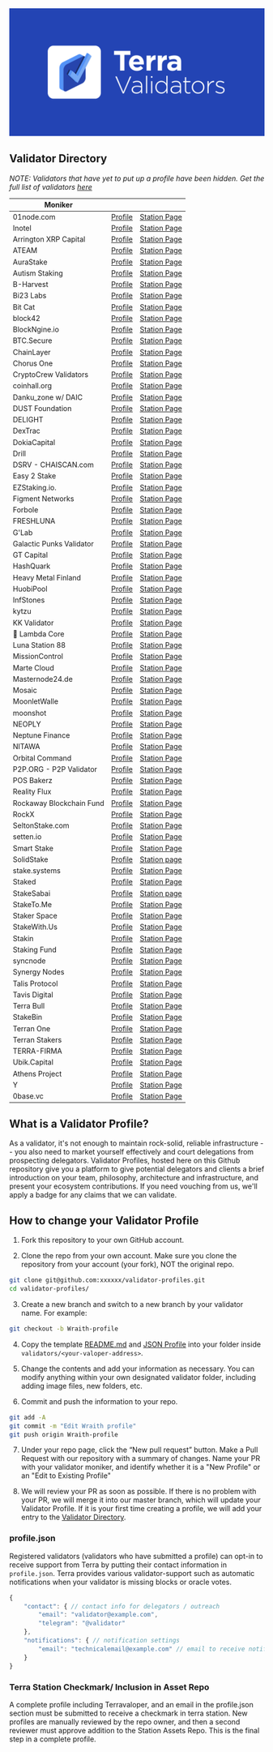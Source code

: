<img src="img/banner_bg.png" />

## Validator Directory

_NOTE: Validators that have yet to put up a profile have been hidden. Get the full list of validators [here](https://station.terra.money/stake)_

| Moniker                  |                                                                                       |                                                                                                           |
|--------------------------|---------------------------------------------------------------------------------------|-----------------------------------------------------------------------------------------------------------|
| 01node.com               | [Profile](./validators/terravaloper1khfcg09plqw84jxy5e7fj6ag4s2r9wqsgm7k94/README.md) | [Station Page](https://station.terra.money/validator/terravaloper1khfcg09plqw84jxy5e7fj6ag4s2r9wqsgm7k94) |
| Inotel                   | [Profile](./validators/terravaloper1vqegsqhe8q06t6jwgvww0qcr2u6v6g9xrwjnmw/README.md) | [Station Page](https://station.terra.money/validator/terravaloper1vqegsqhe8q06t6jwgvww0qcr2u6v6g9xrwjnmw) |
| Arrington XRP Capital    | [Profile](./validators/terravaloper1c6gve6zhye5690563wxmvns7mugz6plu4aj7d3/README.md) | [Station Page](https://station.terra.money/validator/terravaloper1c6gve6zhye5690563wxmvns7mugz6plu4aj7d3) |
| ATEAM                    | [Profile](./validators/terravaloper1tusfpgvjrplqg2fm7wacy4slzjmnzswcfufuvp/README.md) | [Station Page](https://station.terra.money/validator/terravaloper1tusfpgvjrplqg2fm7wacy4slzjmnzswcfufuvp) |
| AuraStake                | [Profile](./validators/terravaloper1ulwqct0df2xuuaqzcq4yax3msdqgew6ehhcl7r/README.md) | [Station Page](https://station.terra.money/validator/terravaloper1ulwqct0df2xuuaqzcq4yax3msdqgew6ehhcl7r) |
| Autism Staking           | [Profile](./validators/terravaloper1zc9uadde55t4k3aw9uvgpkhwpsyzkq3k20g38r/README.md) | [Station Page](https://station.terra.money/validator/terravaloper1zc9uadde55t4k3aw9uvgpkhwpsyzkq3k20g38r) |
| B-Harvest                | [Profile](./validators/terravaloper15zcjduavxc5mkp8qcqs9eyhwlqwdlrzy6jln3m/README.md) | [Station Page](https://station.terra.money/validator/terravaloper15zcjduavxc5mkp8qcqs9eyhwlqwdlrzy6jln3m) |
| Bi23 Labs                | [Profile](./validators/terravaloper1jsdfyz8uhw2nd7cl45709w40r268phmvxam8eh/README.md) | [Station Page](https://station.terra.money/validator/terravaloper1jsdfyz8uhw2nd7cl45709w40r268phmvxam8eh) |
| Bit Cat                  | [Profile](./validators/terravaloper1k4ef8m95t7eq522evmmuzvfkpla04pezmu4j7k/README.md) | [Station Page](https://station.terra.money/validator/terravaloper1k4ef8m95t7eq522evmmuzvfkpla04pezmu4j7k) |
| block42                  | [Profile](./validators/terravaloper16tc3c9u6yj5uuhru32pvs0pahfwraurpypz7vj/README.md) | [Station Page](https://station.terra.money/validator/terravaloper16tc3c9u6yj5uuhru32pvs0pahfwraurpypz7vj) |
| BlockNgine.io            | [Profile](./validators/terravaloper1f2t96sz9hnwsqnneux6v28xfgn07pkxjduvwjz/README.md) | [Station Page](https://station.terra.money/validator/terravaloper1f2t96sz9hnwsqnneux6v28xfgn07pkxjduvwjz) |
| BTC.Secure               | [Profile](./validators/terravaloper1ya23p5cxtxwcfdrq4dmd2h0p5nc0vcl96yhjra/README.md) | [Station Page](https://station.terra.money/validator/terravaloper1ya23p5cxtxwcfdrq4dmd2h0p5nc0vcl96yhjra) |
| ChainLayer               | [Profile](./validators/terravaloper1kgddca7qj96z0qcxr2c45z73cfl0c75paknc5e/README.md) | [Station Page](https://station.terra.money/validator/terravaloper1kgddca7qj96z0qcxr2c45z73cfl0c75paknc5e) |
| Chorus One               | [Profile](./validators/terravaloper15urq2dtp9qce4fyc85m6upwm9xul30496sgk37/README.md) | [Station Page](https://station.terra.money/validator/terravaloper15urq2dtp9qce4fyc85m6upwm9xul30496sgk37) |
| CryptoCrew Validators    | [Profile](./validators/terravaloper13slfa8cc7zvmjt4wkap2lwmlkp4h3azwltlj6s/README.md) | [Station Page](https://station.terra.money/validator/terravaloper13slfa8cc7zvmjt4wkap2lwmlkp4h3azwltlj6s) |
| coinhall.org             | [Profile](./validators/terravaloper1we68q2zel6ajpxuzw5aqhh07zlxxywrkx7jcfz/README.md) | [Station Page](https://station.terra.money/validator/terravaloper1we68q2zel6ajpxuzw5aqhh07zlxxywrkx7jcfz) |
| Danku_zone w/ DAIC       | [Profile](./validators/terravaloper12r8929na0amxfj406zw7vk8jmd03fmzcj9r2gg/README.md) | [Station Page](https://station.terra.money/validator/terravaloper12r8929na0amxfj406zw7vk8jmd03fmzcj9r2gg) |
| DUST Foundation          | [Profile](./validators/terravaloper13307pxehvt0qply3kw9vk578u4az0u4mu9eef4/README.md) | [Station Page](https://station.terra.money/validator/terravaloper13307pxehvt0qply3kw9vk578u4az0u4mu9eef4) |
| DELIGHT                  | [Profile](./validators/terravaloper1fjuvyccn8hfmn5r7wc2t3kwqy09zzp6tyjcf50/README.md) | [Station Page](https://station.terra.money/validator/terravaloper1fjuvyccn8hfmn5r7wc2t3kwqy09zzp6tyjcf50) |
| DexTrac                  | [Profile](./validators/terravaloper1wc76cg6zgqd7tm4cltg73dgceff77gdshj3w06/README.md) | [Station Page](https://station.terra.money/validator/terravaloper1wc76cg6zgqd7tm4cltg73dgceff77gdshj3w06) |
| DokiaCapital             | [Profile](./validators/terravaloper1v5hrqlv8dqgzvy0pwzqzg0gxy899rm4kdur03x/README.md) | [Station Page](https://station.terra.money/validator/terravaloper1v5hrqlv8dqgzvy0pwzqzg0gxy899rm4kdur03x) |
| Drill                    | [Profile](./validators/terravaloper19r4pzmtejrlc722mf0ccf0x58atg8awpqnyshc/README.md) | [Station Page](https://station.terra.money/validator/terravaloper19r4pzmtejrlc722mf0ccf0x58atg8awpqnyshc) |
| DSRV - CHAISCAN.com      | [Profile](./validators/terravaloper175hhkyxmkp8hf2zrzka7cnn7lk6mudtv4uuu64/README.md) | [Station Page](https://station.terra.money/validator/terravaloper175hhkyxmkp8hf2zrzka7cnn7lk6mudtv4uuu64) |
| Easy 2 Stake             | [Profile](./validators/terravaloper1d0vfj9zvxfgcm4yt4ze4u35mvhj57eg2ku2ekv/README.md) | [Station Page](https://station.terra.money/validator/terravaloper1d0vfj9zvxfgcm4yt4ze4u35mvhj57eg2ku2ekv) |
| EZStaking.io.            | [Profile](./validators/terravaloper1vv4y54wczzk99ga65uvy7555n5q68gswcmdvj2/README.md) | [Station Page](https://station.terra.money/validator/terravaloper1vv4y54wczzk99ga65uvy7555n5q68gswcmdvj2) |
| Figment Networks         | [Profile](./validators/terravaloper15cupwhpnxhgylxa8n4ufyvux05xu864jcv0tsw/README.md) | [Station Page](https://station.terra.money/validator/terravaloper15cupwhpnxhgylxa8n4ufyvux05xu864jcv0tsw) |
| Forbole                  | [Profile](./validators/terravaloper1jkqr2vfg4krfd4zwmsf7elfj07cjuzss30ux8g/README.md) | [Station Page](https://station.terra.money/validator/terravaloper1jkqr2vfg4krfd4zwmsf7elfj07cjuzss30ux8g) |
| FRESHLUNA                | [Profile](./validators/terravaloper1audgfvmgt0js54p3s8kj3r40uwej6vy2tv6rrw/README.md) | [Station Page](https://station.terra.money/validator/terravaloper1audgfvmgt0js54p3s8kj3r40uwej6vy2tv6rrw) |
| G'Lab                    | [Profile](./validators/terravaloper122jtp99q03vjdq2d63fgtmsjyndhkh3whaqaas/README.md) | [Station Page](https://station.terra.money/validator/terravaloper122jtp99q03vjdq2d63fgtmsjyndhkh3whaqaas) |
| Galactic Punks Validator | [Profile](./validators/terravaloper1e6w5qgzs5rzrz8ark25lagm2ga2h9n2tvgzpsl/README.md) | [Station Page](https://station.terra.money/validator/terravaloper1e6w5qgzs5rzrz8ark25lagm2ga2h9n2tvgzpsl) |
| GT Capital               | [Profile](./validators/terravaloper1rn9grwtg4p3f30tpzk8w0727ahcazj0f0n3xnk/README.md) | [Station Page](https://station.terra.money/validator/terravaloper1rn9grwtg4p3f30tpzk8w0727ahcazj0f0n3xnk) |
| HashQuark                | [Profile](./validators/terravaloper13ww603e55suhavpuyjft3htxca6g4tldt92pgf/README.md) | [Station Page](https://station.terra.money/validator/terravaloper13ww603e55suhavpuyjft3htxca6g4tldt92pgf) |
| Heavy Metal Finland      | [Profile](./validators/terravaloper1xetqge5kmatfk6223hcfgf8z3tnukmjhrewxru/README.md) | [Station Page](https://station.terra.money/validator/terravaloper1xetqge5kmatfk6223hcfgf8z3tnukmjhrewxru) |
| HuobiPool                | [Profile](./validators/terravaloper12kfeqrflptmlz5qj8agrm2ze6dzss3crm7uevf/README.md) | [Station Page](https://station.terra.money/validator/terravaloper12kfeqrflptmlz5qj8agrm2ze6dzss3crm7uevf) |
| InfStones                | [Profile](./validators/terravaloper1u3gcqh4xqcdfkcu82nrk9u75x8vtvcz7xafgpy/README.md) | [Station Page](https://station.terra.money/validator/terravaloper1u3gcqh4xqcdfkcu82nrk9u75x8vtvcz7xafgpy) |
| kytzu                    | [Profile](./validators/terravaloper1jyjg55hzsh0f4xymy0kuuan30pp4q75ruqmvyt/README.md) | [Station Page](https://station.terra.money/validator/terravaloper1jyjg55hzsh0f4xymy0kuuan30pp4q75ruqmvyt) |
| KK  Validator            | [Profile](./validators/terravaloper1lnlasdy5r2hdjz3ta2r86ufkz309zdjvqshec4/README.md) | [Station Page](https://station.terra.money/validator/terravaloper1lnlasdy5r2hdjz3ta2r86ufkz309zdjvqshec4) |
| 🚀 Lambda Core           | [Profile](./validators/terravaloper1mgdsc0get3w984h03a02zy6gmg3kgqtfqs3tky/README.md) | [Station Page](https://station.terra.money/validator/terravaloper1mgdsc0get3w984h03a02zy6gmg3kgqtfqs3tky) |
| Luna Station 88          | [Profile](./validators/terravaloper1j27nm2gjm0m4lsye8lspa46rax0rw4fge23nnr/README.md) | [Station Page](https://station.terra.money/validator/terravaloper1j27nm2gjm0m4lsye8lspa46rax0rw4fge23nnr) |
| MissionControl           | [Profile](./validators/terravaloper1x4ce4fhqdnu8j7hrp64qmthumsvuhlq8y0kvx4/README.md) | [Station Page](https://station.terra.money/validator/terravaloper1x4ce4fhqdnu8j7hrp64qmthumsvuhlq8y0kvx4) |
| Marte Cloud              | [Profile](./validators/terravaloper1dg7zhmt4g4zq74y4tksq4xfzf5pwx4cnngavjk/README.md) | [Station Page](https://station.terra.money/validator/terravaloper1dg7zhmt4g4zq74y4tksq4xfzf5pwx4cnngavjk) |
| Masternode24.de          | [Profile](./validators/terravaloper15qjn7ke9s47qn4mte3lerkxtjjgp38n5qquzsu/README.md) | [Station Page](https://station.terra.money/validator/terravaloper15qjn7ke9s47qn4mte3lerkxtjjgp38n5qquzsu) |
| Mosaic                   | [Profile](./validators/terravaloper15s5d4lm0n75af9jxwawqzl73trnrypdslajxz4/README.md) | [Station Page](https://station.terra.money/validator/terravaloper15s5d4lm0n75af9jxwawqzl73trnrypdslajxz4) |
| MoonletWalle             | [Profile](./validators/terravaloper19xe62428tlfesdym0zn5wx9slyefqjp00r67kw/README.md) | [Station Page](https://station.terra.money/validator/terravaloper19xe62428tlfesdym0zn5wx9slyefqjp00r67kw) |
| moonshot                 | [Profile](./validators/terravaloper1l9mchtvqgvpyskgtemsrkjn0e57a7wm6c863uj/README.md) | [Station Page](https://station.terra.money/validator/terravaloper1l9mchtvqgvpyskgtemsrkjn0e57a7wm6c863uj) |
| NEOPLY                   | [Profile](./validators/terravaloper103ra79dl2un2ltknhyz7crm5y29g4vhmycfwv9/README.md) | [Station Page](https://station.terra.money/validator/terravaloper103ra79dl2un2ltknhyz7crm5y29g4vhmycfwv9) |
| Neptune Finance          | [Profile](./validators/terravaloper1jkg3wy5q9q6jlshjf2r6p9nf4flwtr6hp30rjk/README.md) | [Station Page](https://station.terra.money/validator/terravaloper1jkg3wy5q9q6jlshjf2r6p9nf4flwtr6hp30rjk) |
| NITAWA                   | [Profile](./validators/terravaloper150pqxd0j27mjg4yy4fafhkm7gfhsk8xvyfft0y/README.md) | [Station Page](https://station.terra.money/validator/terravaloper150pqxd0j27mjg4yy4fafhkm7gfhsk8xvyfft0y) |
| Orbital Command          | [Profile](./validators/terravaloper1lelhxdzwn9ddecv6sv0kcxj5tguurxnzcfs5wf/README.md) | [Station Page](https://station.terra.money/validator/terravaloper1lelhxdzwn9ddecv6sv0kcxj5tguurxnzcfs5wf) |
| P2P.ORG - P2P Validator  | [Profile](./validators/terravaloper144l7c3uph5a7h62xd8u5et3rqvj3dqtvvka2fu/README.md) | [Station Page](https://station.terra.money/validator/terravaloper144l7c3uph5a7h62xd8u5et3rqvj3dqtvvka2fu) |
| POS Bakerz               | [Profile](./validators/terravaloper1nwrksgv2vuadma8ygs8rhwffu2ygk4j24w2mku/README.md) | [Station Page](https://station.terra.money/validator/terravaloper1nwrksgv2vuadma8ygs8rhwffu2ygk4j24w2mku) |
| Reality Flux             | [Profile](./validators/terravaloper1vrkzjujfds9p8t5g0xety3e3ft4dep02etv9le/README.md) | [Station Page](https://station.terra.money/validator/terravaloper1vrkzjujfds9p8t5g0xety3e3ft4dep02etv9le) |
| Rockaway Blockchain Fund | [Profile](./validators/terravaloper173de34wwvak6d4829h5vmxvm98y5vl08tmfgrq/README.md) | [Station Page](https://station.terra.money/validator/terravaloper173de34wwvak6d4829h5vmxvm98y5vl08tmfgrq) |
| RockX                    | [Profile](./validators/terravaloper1aw0znxtlq0wrayyz7wppz3qnw94hfrmnnrcxja/README.md) | [Station Page](https://station.terra.money/validator/terravaloper1aw0znxtlq0wrayyz7wppz3qnw94hfrmnnrcxja) |
| SeltonStake.com          | [Profile](./validators/terravaloper12x0uekrjre057h0vyrf9w8mkz6paf32qvn0q84)           | [Station Page](https://station.terra.money/validator/terravaloper12x0uekrjre057h0vyrf9w8mkz6paf32qvn0q84) |
| setten.io                | [Profile](./validators/terravaloper1tdkh85vv7vsvav93elmx6qsywuu22amc60u3sa)           | [Station Page](https://station.terra.money/validator/terravaloper1tdkh85vv7vsvav93elmx6qsywuu22amc60u3sa) |
| Smart Stake              | [Profile](./validators/terravaloper188e99yz54744uhr8xjfxmmplhnuw75xea55zfp/README.md) | [Station Page](https://station.terra.money/validator/terravaloper188e99yz54744uhr8xjfxmmplhnuw75xea55zfp) |
| SolidStake               | [Profile](./validators/terravaloper1fhx7y75643tze8dxf4m9gwhkxn955q8r7vxjel/README.md) | [Station page](https://station.terra.money/validator/terravaloper1fhx7y75643tze8dxf4m9gwhkxn955q8r7vxjel) |
| stake.systems            | [Profile](./validators/terravaloper1a9q6jl792qg36cp025ccjtgyf4qxrwzqjkmk5d/README.md) | [Station Page](https://station.terra.money/validator/terravaloper1a9q6jl792qg36cp025ccjtgyf4qxrwzqjkmk5d) |
| Staked                   | [Profile](./validators/terravaloper1h6rf7y2ar5vz64q8rchz5443s3tqnswrpf4846/README.md) | [Station Page](https://station.terra.money/validator/terravaloper1h6rf7y2ar5vz64q8rchz5443s3tqnswrpf4846) |
| StakeSabai               | [Profile](./validators/terravaloper1g0deaesmwy2qg9zupynx6ychspe60lquu3eyze/README.md) | [Station page](https://station.terra.money/validator/terravaloper1g0deaesmwy2qg9zupynx6ychspe60lquu3eyze) |
| StakeTo.Me               | [Profile](./validators/terravaloper1z7we2y02fy2kvw0tdq8k26j4t370n58wxvl4ge)           | [Station Page](https://station.terra.money/validator/terravaloper1z7we2y02fy2kvw0tdq8k26j4t370n58wxvl4ge) |
| Staker Space             | [Profile](./validators/terravaloper1pc0gs3n6803x7jqe9m7etegmyx29xw38aaf3u7/README.md) | [Station Page](https://station.terra.money/validator/terravaloper1pc0gs3n6803x7jqe9m7etegmyx29xw38aaf3u7) |
| StakeWith.Us             | [Profile](./validators/terravaloper1c9ye54e3pzwm3e0zpdlel6pnavrj9qqvq89r3r/README.md) | [Station Page](https://station.terra.money/validator/terravaloper1c9ye54e3pzwm3e0zpdlel6pnavrj9qqvq89r3r) |
| Stakin                   | [Profile](./validators/terravaloper1nwrksgv2vuadma8ygs8rhwffu2ygk4j24w2mku/README.md) | [Station Page](https://station.terra.money/validator/terravaloper1nwrksgv2vuadma8ygs8rhwffu2ygk4j24w2mku) |
| Staking Fund             | [Profile](./validators/terravaloper123gn6j23lmexu0qx5qhmgxgunmjcqsx8gmsyse/README.md) | [Station Page](https://station.terra.money/validator/terravaloper123gn6j23lmexu0qx5qhmgxgunmjcqsx8gmsyse) |
| syncnode                 | [Profile](./validators/terravaloper1sym8gyehrdsm03vdc44rg9sflg8zeuqwfzavhx/README.md) | [Station Page](https://station.terra.money/validator/terravaloper1sym8gyehrdsm03vdc44rg9sflg8zeuqwfzavhx) |
| Synergy Nodes            | [Profile](./validators/terravaloper12jpzzmwthrljcvm48adncspxtchazkl8vah7u4/README.md) | [Station Page](https://station.terra.money/validator/terravaloper12jpzzmwthrljcvm48adncspxtchazkl8vah7u4) |
| Talis Protocol           | [Profile](./validators/terravaloper1qd0uk3wrw73x662y2gx4kaulrzlcky6275gl5s/README.md) | [Station Page](https://station.terra.money/validator/terravaloper1qd0uk3wrw73x662y2gx4kaulrzlcky6275gl5s) |
| Tavis Digital            | [Profile](./validators/terravaloper1vhm0l52y83vsqr60vt7vhxgsjlfyhf3h2mgfpe/README.md) | [Station Page](https://station.terra.money/validator/terravaloper1vhm0l52y83vsqr60vt7vhxgsjlfyhf3h2mgfpe) |
| Terra Bull               | [Profile](./validators/terravaloper1j747dvwyg0kk9ltrz5ux443lhzzq5tgdpsa7qw/README.md) | [Station Page](https://station.terra.money/validator/terravaloper1j747dvwyg0kk9ltrz5ux443lhzzq5tgdpsa7qw) |
| StakeBin                 | [Profile](./validators/terravaloper13n2fsvfvj28eqvkjejhqlxf3pch3muxkxudacc/README.md) | [Station Page](https://station.terra.money/validator/terravaloper13n2fsvfvj28eqvkjejhqlxf3pch3muxkxudacc) |
| Terran One               | [Profile](./validators/terravaloper1krj7amhhagjnyg2tkkuh6l0550y733jnjnnlzy/README.md) | [Station Page](https://station.terra.money/validator/terravaloper1krj7amhhagjnyg2tkkuh6l0550y733jnjnnlzy) |
| Terran Stakers           | [Profile](./validators/terravaloper1uymwfafhq8fruvcjq8k67a29nqzrxnv9m6m427/README.md) | [Station Page](https://station.terra.money/validator/terravaloper1uymwfafhq8fruvcjq8k67a29nqzrxnv9m6m427) |
| TERRA-FIRMA              | [Profile](./validators/terravaloper1qqu376azltyc5wnsje5qgwru5mtj2yqdhar97v/README.md) | [Station Page](https://station.terra.money/validator/terravaloper1qqu376azltyc5wnsje5qgwru5mtj2yqdhar97v) |
| Ubik.Capital             | [Profile](./validators/terravaloper14lggrv6qm9zu7r8r936zn3x6dawgurdmw3ksug/README.md) | [Station Page](https://station.terra.money/validator/terravaloper14lggrv6qm9zu7r8r936zn3x6dawgurdmw3ksug) |
| Athens Project             | [Profile](./validators/terravaloper1dmkdw7q23acc72knqv9yu46pz2m363705cnt27/README.md) | [Station Page](https://station.terra.money/validator/terravaloper1dmkdw7q23acc72knqv9yu46pz2m363705cnt27) |
| Y                        | [Profile](./validators/terravaloper18pmvpy25zc7x0u8ppefuyyl2zaafe2wut0nm5e/README.md) | [Station Page](https://station.terra.money/validator/terravaloper18pmvpy25zc7x0u8ppefuyyl2zaafe2wut0nm5e) |
| 0base.vc                 | [Profile](./validators/terravaloper1plxp55happ379eevsnk2xeuwzsrldsmqduyu36/README.md) | [Station Page](https://station.terra.money/validator/terravaloper1plxp55happ379eevsnk2xeuwzsrldsmqduyu36) |


## What is a Validator Profile?

As a validator, it's not enough to maintain rock-solid, reliable infrastructure -- you also need to market yourself effectively and court delegations from prospecting delegators. Validator Profiles, hosted here on this Github repository give you a platform to give potential delegators and clients a brief introduction on your team, philosophy, architecture and infrastructure, and present your ecosystem contributions. If you need vouching from us, we'll apply a badge for any claims that we can validate.

## How to change your Validator Profile

1. Fork this repository to your own GitHub account.

2. Clone the repo from your own account. Make sure you clone the repository from your account (your fork), NOT the original repo.

```sh
git clone git@github.com:xxxxxx/validator-profiles.git
cd validator-profiles/
```

3. Create a new branch and switch to a new branch by your validator name. For example:

```sh
git checkout -b Wraith-profile
```

4. Copy the template [README.md](./template/README.md) and [JSON Profile](./template/profile.json) into your folder inside `validators/<your-valoper-address>`.

5. Change the contents and add your information as necessary. You can modify anything within your own designated validator folder, including adding image files, new folders, etc.

6. Commit and push the information to your repo.

```sh
git add -A
git commit -m "Edit Wraith profile"
git push origin Wraith-profile
```

7. Under your repo page, click the “New pull request” button. Make a Pull Request with our repository with a summary of changes. Name your PR with your validator moniker, and identify whether it is a "New Profile" or an "Edit to Existing Profile"

8. We will review your PR as soon as possible. If there is no problem with your PR, we will merge it into our master branch, which will update your Validator Profile. If it is your first time creating a profile, we will add your entry to the [Validator Directory](#validator-directory).

### profile.json

Registered validators (validators who have submitted a profile) can opt-in to receive support from Terra by putting their contact information in `profile.json`. Terra provides various validator-support such as automatic notifications when your validator is missing blocks or oracle votes.


```javascript
{
    "contact": { // contact info for delegators / outreach
        "email": "validator@example.com",
        "telegram": "@validator"
    },
    "notifications": { // notification settings
        "email": "technicalemail@example.com" // email to receive notifications
    }
}
```

### Terra Station Checkmark/ Inclusion in Asset Repo
A complete profile including Terravaloper, and an email in the profile.json section must be submitted to receive a checkmark in terra station. New profiles are manually reviewed by the repo owner, and then a second reviewer must approve addition to the Station Assets Repo. This is the final step in a complete profile.
